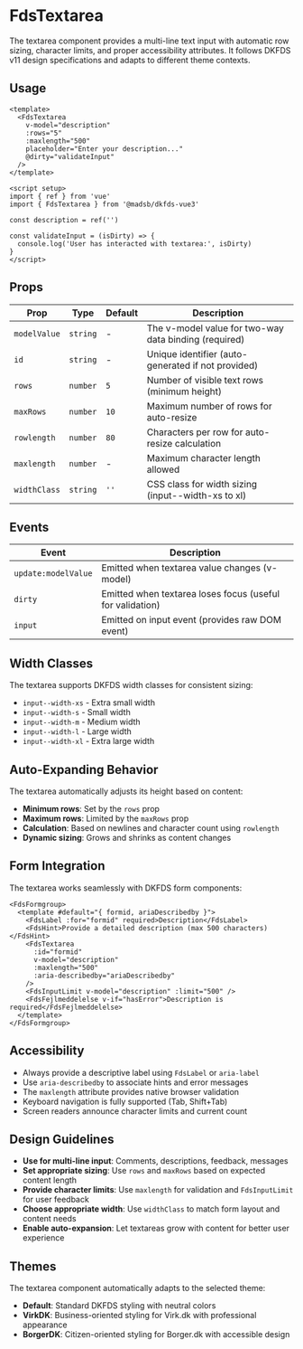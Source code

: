 # FdsTextarea

The textarea component provides a multi-line text input with automatic row sizing, character limits, and proper accessibility attributes. It follows DKFDS v11 design specifications and adapts to different theme contexts.

## Usage

```vue
<template>
  <FdsTextarea 
    v-model="description" 
    :rows="5" 
    :maxlength="500" 
    placeholder="Enter your description..."
    @dirty="validateInput"
  />
</template>

<script setup>
import { ref } from 'vue'
import { FdsTextarea } from '@madsb/dkfds-vue3'

const description = ref('')

const validateInput = (isDirty) => {
  console.log('User has interacted with textarea:', isDirty)
}
</script>
```

## Props

| Prop         | Type     | Default | Description                                              |
| ------------ | -------- | ------- | -------------------------------------------------------- |
| `modelValue` | `string` | -       | The v-model value for two-way data binding (required)   |
| `id`         | `string` | -       | Unique identifier (auto-generated if not provided)      |
| `rows`       | `number` | `5`     | Number of visible text rows (minimum height)            |
| `maxRows`    | `number` | `10`    | Maximum number of rows for auto-resize                  |
| `rowlength`  | `number` | `80`    | Characters per row for auto-resize calculation          |
| `maxlength`  | `number` | -       | Maximum character length allowed                         |
| `widthClass` | `string` | `''`    | CSS class for width sizing (input--width-xs to xl)      |

## Events

| Event               | Description                                                |
| ------------------- | ---------------------------------------------------------- |
| `update:modelValue` | Emitted when textarea value changes (v-model)             |
| `dirty`             | Emitted when textarea loses focus (useful for validation) |
| `input`             | Emitted on input event (provides raw DOM event)           |

## Width Classes

The textarea supports DKFDS width classes for consistent sizing:

- `input--width-xs` - Extra small width
- `input--width-s` - Small width  
- `input--width-m` - Medium width
- `input--width-l` - Large width
- `input--width-xl` - Extra large width

## Auto-Expanding Behavior

The textarea automatically adjusts its height based on content:

- **Minimum rows**: Set by the `rows` prop
- **Maximum rows**: Limited by the `maxRows` prop  
- **Calculation**: Based on newlines and character count using `rowlength`
- **Dynamic sizing**: Grows and shrinks as content changes

## Form Integration

The textarea works seamlessly with DKFDS form components:

```vue
<FdsFormgroup>
  <template #default="{ formid, ariaDescribedby }">
    <FdsLabel :for="formid" required>Description</FdsLabel>
    <FdsHint>Provide a detailed description (max 500 characters)</FdsHint>
    <FdsTextarea 
      :id="formid"
      v-model="description"
      :maxlength="500"
      :aria-describedby="ariaDescribedby"
    />
    <FdsInputLimit v-model="description" :limit="500" />
    <FdsFejlmeddelelse v-if="hasError">Description is required</FdsFejlmeddelelse>
  </template>
</FdsFormgroup>
```

## Accessibility

- Always provide a descriptive label using `FdsLabel` or `aria-label`
- Use `aria-describedby` to associate hints and error messages
- The `maxlength` attribute provides native browser validation
- Keyboard navigation is fully supported (Tab, Shift+Tab)
- Screen readers announce character limits and current count

## Design Guidelines

- **Use for multi-line input**: Comments, descriptions, feedback, messages
- **Set appropriate sizing**: Use `rows` and `maxRows` based on expected content length
- **Provide character limits**: Use `maxlength` for validation and `FdsInputLimit` for user feedback
- **Choose appropriate width**: Use `widthClass` to match form layout and content needs
- **Enable auto-expansion**: Let textareas grow with content for better user experience

## Themes

The textarea component automatically adapts to the selected theme:
- **Default**: Standard DKFDS styling with neutral colors
- **VirkDK**: Business-oriented styling for Virk.dk with professional appearance
- **BorgerDK**: Citizen-oriented styling for Borger.dk with accessible design
